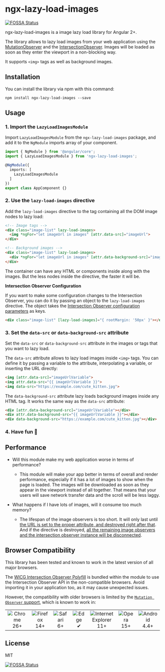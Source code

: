 # ngx-lazy-load-images
[![FOSSA Status](https://app.fossa.io/api/projects/git%2Bhttps%3A%2F%2Fgithub.com%2Fjesusbotella%2Fngx-lazy-load-images.svg?type=shield)](https://app.fossa.io/projects/git%2Bhttps%3A%2F%2Fgithub.com%2Fjesusbotella%2Fngx-lazy-load-images?ref=badge_shield)


ngx-lazy-load-images is a image lazy load library for Angular 2+.

The library allows to lazy load images from your web application using the [MutationObserver](https://developer.mozilla.org/en/docs/Web/API/MutationObserver) and the [IntersectionObserver](https://developer.mozilla.org/en/docs/Web/API/IntersectionObserver). Images will be loaded as soon as they enter the viewport in a non-blocking way.

It supports `<img>` tags as well as background images.


## Installation
You can install the library via npm with this command:
```
npm install ngx-lazy-load-images --save
```


## Usage

### 1. Import the `LazyLoadImagesModule`

Import `LazyLoadImagesModule` from the `ngx-lazy-load-images` package, and add it to the `NgModule` imports array of your component.

```typescript
import { NgModule } from '@angular/core';
import { LazyLoadImagesModule } from 'ngx-lazy-load-images';

@NgModule({
  imports: [
    LazyLoadImagesModule
  ]
})
export class AppComponent {}
```

### 2. Use the `lazy-load-images` directive

Add the `lazy-load-images` directive to the tag containing all the DOM image nodes to lazy load:

```html
<!-- Image tags -->
<div class="image-list" lazy-load-images>
  <img *ngFor="let imageUrl in images" [attr.data-src]="imageUrl">
</div>

<!-- Background images -->
<div class="image-list" lazy-load-images>
  <div *ngFor="let imageUrl in images" [attr.data-background-src]="imageUrl"></div>
</div>
```

The container can have any HTML or components inside along with the images. But the less nodes inside the directive, the faster it will be.

**Intersection Observer Configuration**

If you want to make some configuration changes to the Intersection Observer, you can do it by passing an object to the `lazy-load-images` directive. The object takes the [Intersection Observer configuration parameters](https://developer.mozilla.org/en-US/docs/Web/API/Intersection_Observer_API#Intersection_observer_options) as keys.

  ```html
  <div class="image-list" [lazy-load-images]="{ rootMargin: '50px' }"></div>
  ```

### 3. Set the `data-src` or `data-background-src` attribute

Set the `data-src` or `data-background-src` attribute in the images or tags that you want to lazy load.

The `data-src` attribute allows to lazy load images inside `<img>` tags. You can define it by passing a variable to the attribute, interpolating a variable, or inserting the URL directly:

```html
<img [attr.data-src]="imageUrlVariable">
<img attr.data-src="{{ imageUrlVariable }}">
<img data-src="https://example.com/cute_kitten.jpg">
```

The `data-background-src` attribute lazy loads background images inside any HTML tag. It works the same way as the `data-src` attribute:

```html
<div [attr.data-background-src]="imageUrlVariable"></div>
<div attr.data-background-src="{{ imageUrlVariable }}"></div>
<div data-background-src="https://example.com/cute_kitten.jpg"></div>
```

### 4. Have fun  🎉

## Performance

- Will this module make my web application worse in terms of performance?
  - This module will make your app better in terms of overall and render performance, especially if it has a lot of images to show when the page is loaded. The images will be downloaded as soon as they appear in the viewport instead of all together. That means that your users will save network transfer data and the scroll will be less laggy.

- What happens if I have lots of images, will it consume too much memory?
  - The lifespan of the image observers is too short. It will only last until [the URL is set to the proper attribute, and destroyed right after that](https://github.com/jesusbotella/ngx-lazy-load-images/blob/master/src/lib/src/ngx-lazy-load-images.directive.ts#L82). And if the directive is destroyed, [all the remaining image observers and the intersection observer instance will be disconnected](https://github.com/jesusbotella/ngx-lazy-load-images/blob/master/src/lib/src/ngx-lazy-load-images.directive.ts#L38).


## Browser Compatibility

This library has been tested and known to work in the latest version of all major browsers.

The [WICG Intersection Observer Polyfill](https://github.com/WICG/IntersectionObserver/tree/gh-pages/polyfill) is bundled within the module to use the Intersection Observer API in the non-compatible browsers. Avoid importing it in your application too, as it may cause unexpected issues.

However, the compatibility with older browsers is limited by the [`Mutation Observer` support](https://caniuse.com/#feat=mutationobserver), which is known to work in:

<table>
  <tr>
    <td align="center">
      <img src="https://raw.github.com/alrra/browser-logos/39.2.2/src/chrome/chrome_48x48.png" alt="Chrome"><br>
      26+
    </td>
    <td align="center">
      <img src="https://raw.github.com/alrra/browser-logos/39.2.2/src/firefox/firefox_48x48.png" alt="Firefox"><br>
      14+
    </td>
    <td align="center">
      <img src="https://raw.github.com/alrra/browser-logos/39.2.2/src/safari/safari_48x48.png" alt="Safari"><br>
      6+
    </td>
    <td align="center">
      <img src="https://raw.github.com/alrra/browser-logos/39.2.2/src/edge/edge_48x48.png" alt="Edge"><br>
      ✔
    </td>
    <td align="center">
      <img src="https://raw.github.com/alrra/browser-logos/39.2.2/src/archive/internet-explorer_7-8/internet-explorer_7-8_48x48.png" alt="Internet Explorer"><br>
    11+
    </td>
    <td align="center">
      <img src="https://raw.github.com/alrra/browser-logos/39.2.2/src/opera/opera_48x48.png" alt="Opera"><br>
      15+
    </td>
    <td align="center">
      <img src="https://raw.github.com/alrra/browser-logos/39.2.2/src/android/android_48x48.png" alt="Android"><br>
      4.4+
    </td>
  </tr>
</table>

## License

MIT


[![FOSSA Status](https://app.fossa.io/api/projects/git%2Bhttps%3A%2F%2Fgithub.com%2Fjesusbotella%2Fngx-lazy-load-images.svg?type=large)](https://app.fossa.io/projects/git%2Bhttps%3A%2F%2Fgithub.com%2Fjesusbotella%2Fngx-lazy-load-images?ref=badge_large)

